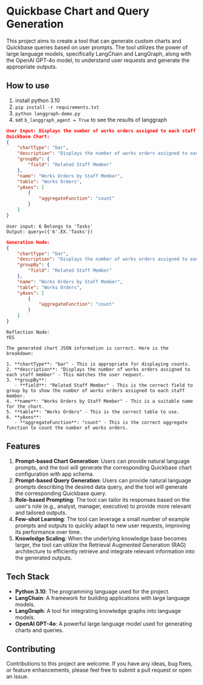 # Quickbase Chart and Query Generation

This project aims to create a tool that can generate custom charts and Quickbase queries based on user prompts. The tool utilizes the power of large language models, specifically LangChain and LangGraph, along with the OpenAI GPT-4o model, to understand user requests and generate the appropriate outputs.


## How to use

1. install python 3.10
2. `pip install -r requirements.txt`
3. `python langgraph-demo.py`
4. set `b_langgraph_agent = True` to see the results of langgraph

```json 
User Input: Displays the number of works orders assigned to each staff member
Quickbase Chart:
{
    "chartType": "bar",
    "description": "Displays the number of works orders assigned to each staff member",
    "groupBy": {
        "field": "Related Staff Member"
    },
    "name": "Works Orders by Staff Member",
    "table": "Works Orders",
    "yAxes": [
        {
            "aggregateFunction": "count"
        }
    ]
}
```
```
User input: 6 Belongs to 'Tasks'
Output: query=({'6'.EX.'Tasks'})
```
```json
Generation Node:
{
    "chartType": "bar",
    "description": "Displays the number of works orders assigned to each staff member",
    "groupBy": {
        "field": "Related Staff Member"
    },
    "name": "Works Orders by Staff Member",
    "table": "Works Orders",
    "yAxes": [
        {
            "aggregateFunction": "count"
        }
    ]
}
```
```
Reflection Node:
YES

The generated chart JSON information is correct. Here is the breakdown:

1. **chartType**: "bar" - This is appropriate for displaying counts.
2. **description**: "Displays the number of works orders assigned to each staff member" - This matches the user request.
3. **groupBy**: 
   - **field**: "Related Staff Member" - This is the correct field to group by to show the number of works orders assigned to each staff member.
4. **name**: "Works Orders by Staff Member" - This is a suitable name for the chart.
5. **table**: "Works Orders" - This is the correct table to use.
6. **yAxes**: 
   - **aggregateFunction**: "count" - This is the correct aggregate function to count the number of works orders.
```
## Features

1. **Prompt-based Chart Generation**: Users can provide natural language prompts, and the tool will generate the corresponding Quickbase chart configuration with app schema.
2. **Prompt-based Query Generation**: Users can provide natural language prompts describing the desired data query, and the tool will generate the corresponding Quickbase query.
3. **Role-based Prompting**: The tool can tailor its responses based on the user's role (e.g., analyst, manager, executive) to provide more relevant and tailored outputs.
4. **Few-shot Learning**: The tool can leverage a small number of example prompts and outputs to quickly adapt to new user requests, improving its performance over time.
5. **Knowledge Scaling**: When the underlying knowledge base becomes larger, the tool can utilize the Retrieval Augmented Generation (RAG) architecture to efficiently retrieve and integrate relevant information into the generated outputs.

## Tech Stack

- **Python 3.10**: The programming language used for the project.
- **LangChain**: A framework for building applications with large language models.
- **LangGraph**: A tool for integrating knowledge graphs into language models.
- **OpenAI GPT-4o**: A powerful large language model used for generating charts and queries.

## Contributing

Contributions to this project are welcome. If you have any ideas, bug fixes, or feature enhancements, please feel free to submit a pull request or open an issue.